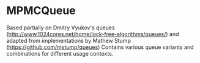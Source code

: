 # MPMCQueue

Based partially on Dmitry Vyukov's queues (http://www.1024cores.net/home/lock-free-algorithms/queues/)
and adapted from implementations by Mathew Stump (https://github.com/mstump/queues)
Contains various queue variants and combinations for different usage contexts.
